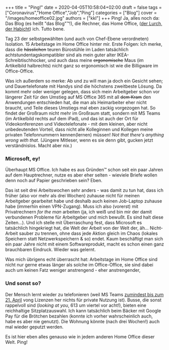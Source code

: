 +++
title = "Ping!"
date = 2020-04-05T10:58:04+02:00
draft = false
tags = ["Coronavirus","Home Office","Job","Ping"]
categories = ["Blog"]
cover = "/images/homeoffice02.jpg"
authors = ["kkl"]
+++
Ping! Ja, alles noch da: Das Blog (es heißt "das Blog"&trade;!), die Rechner, das Home Office, ([der Lurch, der Habicht](https://de.wikipedia.org/wiki/Hurz!)) ich. Tutto bene.

Tag 23 der selbstgewählten (und auch von Chef-Ebene verordneten) Isolation. 15 Arbeitstage im Home Office hinter mir. Erste Folgen: Ich merke, dass die ~~hässlichen~~ teuren Bürostühle im Laden tatsächlich achtstundentagskompatibler sind als mein guter alter IKEA-Schreibtischhocker, und auch dass meine ~~ergonomische~~ Maus (im Artikelbild halbrechts) nicht ganz so ergonomisch ist wie die Billigware im Office-Office.

Was ich außerdem so merke: Ab und zu will man ja doch ein Gesicht sehen; und Dauertelefonate mit Handys sind die höchstens zweitbeste Lösung. Da kommt mehr oder weniger gelegen, dass sich mein Arbeitgeber schon vor längerer Zeit für den Umstieg auf MS Office 365 mit all ~~dem Kram~~ den Anwendungen entschieden hat, die man als Heimarbeiter eher nicht braucht, und Teile dieses Umstiegs mal eben zackig vorgezogen hat. So findet der Großraum nicht mehr im Großraum statt, sondern mit MS Teams (im Artikelbild rechts auf dem iPad), und das ist auch der Ort für Videokonferenzen und Videotelefonate - mit dem kleinen, aber nicht unbedeutenden Vorteil, dass nicht alle Kolleginnen und Kollegen meine privaten Telefonnummern kennen(lernen) müssen! *Not that there's anything wrong with that.* (Jüngere Mitleser, wenn es sie denn gibt, gucken jetzt verständnislos. Macht aber nix.)

### Microsoft, ey!
Überhaupt MS Office. Ich habe es aus Gründen&trade; schon seit ein paar Jahren auf dem Hauptrechner, nutze es aber eher selten - wieviele Briefe wollen denn noch auf Papier geschrieben sein? Eben.

Das ist seit drei Arbeitswochen sehr anders - was damit zu tun hat, dass ich früher (also vor mehr als drei Wochen) zuhause nicht für meinen Arbeitgeber gearbeitet habe und deshalb auch keinen Job-Laptop zuhause habe (immerhin einen VPN-Zugang). Muss ich also (vorerst) mit Privatrechnern *for the man* arbeiten (ja, ich weiß und bin mir der damit verbundenen Probleme für Arbeitgeber und mich bewußt. Es sind halt diese Zeiten...). Und ich stelle mit Überraschung fest, dass Microsoft es tatsächlich hingekriegt hat, die Welt der Arbeit von der Welt der, äh... Nicht-Arbeit sauber zu trennen, ohne dass jede Aktion gleich im Chaos (lokales Speichern statt Netzwerkspeichern & so) endet. Kaum beschäftigt man sich ein paar Jahre nicht mit einem Softwareprodukt, macht es schon einen ganz brauchbaren Eindruck. Wieder was gelernt.

Was mich übrigens echt überrascht hat: Arbeitstage im Home Office sind nicht nur gerne etwas länger als solche im Office-Office, sie sind dabei auch um keinen Fatz weniger anstrengend - eher anstrengender,

### Und sonst so?
Der Mensch lernt wieder zu telefonieren (weil MS Teams [zumindest bis zum 21. April](https://www.golem.de/news/microsoft-office-365-wird-umbenannt-2003-147585.html) vong Lizenzen her nichts für private Nutzung ist). Busse, die sonst rappelvoll sind (*looking at you*, 613 um viertel vor acht!), bieten eine reichhaltige Sitzplatzauswahl. Ich kann tatsächlich beim Bäcker mit Google Pay für die Brötchen bezahlen (konnte ich vorher wahrscheinlich auch, habe es aber nie genutzt). Die Wohnung könnte (nach drei Wochen!) auch mal wieder geputzt werden.

Es ist hier eben alles genauso wie in jedem anderen Home Office dieser Welt. Ping!
